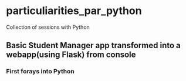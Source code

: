 # particuliarities_par_python
Collection of sessions with Python

## Basic Student Manager app transformed into a webapp(using Flask) from console

### First forays into Python
